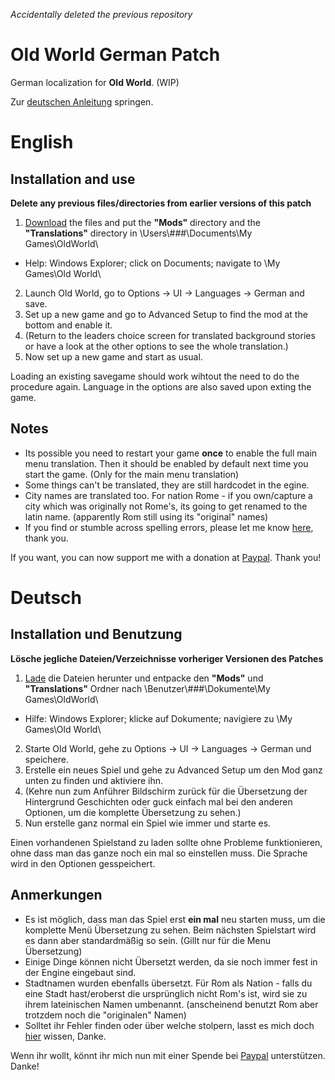 *Accidentally deleted the previous repository*

# Old World German Patch
German localization for **Old World**. (WIP)

Zur [deutschen Anleitung](https://github.com/ShadowDuke/OW_GermanPatch#deutsch) springen.

# English
## Installation and use

**Delete any previous files/directories from earlier versions of this patch**
1. [Download](https://github.com/ShadowDuke/OW_GermanPatch/archive/master.zip) the files and put the **"Mods"** directory and the **"Translations"** directory in \Users\\###\Documents\My Games\OldWorld\
- Help: Windows Explorer; click on Documents; navigate to \My Games\Old World\
2. Launch Old World, go to Options -> UI -> Languages -> German and save.
3. Set up a new game and go to Advanced Setup to find the mod at the bottom and enable it. 
4. (Return to the leaders choice screen for translated background stories or have a look at the other options to see the whole translation.)
5. Now set up a new game and start as usual.

Loading an existing savegame should work wihtout the need to do the procedure again. Language in the options are also saved upon exting the game.

## Notes

- Its possible you need to restart your game **once** to enable the full main menu translation. Then it should be enabled by default next time you start the game. (Only for the main menu translation)
- Some things can't be translated, they are still hardcodet in the egine.
- City names are translated too. For nation Rome - if you own/capture a city which was originally not Rome's, its going to get renamed to the latin name. (apparently Rom still using its "original" names)
- If you find or stumble across spelling errors, please let me know [here](https://github.com/ShadowDuke/OW_GermanPatch/issues), thank you.

If you want, you can now support me with a donation at [Paypal](https://www.paypal.com/cgi-bin/webscr?cmd=_s-xclick&hosted_button_id=5X8TNX5DN2G5C&source=url). Thank you!

# Deutsch
## Installation und Benutzung

**Lösche jegliche Dateien/Verzeichnisse vorheriger Versionen des Patches**
1. [Lade](https://github.com/ShadowDuke/OW_GermanPatch/archive/master.zip) die Dateien herunter und entpacke den **"Mods"** und **"Translations"** Ordner nach \Benutzer\\###\Dokumente\My Games\OldWorld\
- Hilfe: Windows Explorer; klicke auf Dokumente; navigiere zu \My Games\Old World\
2. Starte Old World, gehe zu Options -> UI -> Languages -> German und speichere. 
3. Erstelle ein neues Spiel und gehe zu Advanced Setup um den Mod ganz unten zu finden und aktiviere ihn.
4. (Kehre nun zum Anführer Bildschirm zurück für die Übersetzung der Hintergrund Geschichten oder guck einfach mal bei den anderen Optionen, um die komplette Übersetzung zu sehen.)
5. Nun erstelle ganz normal ein Spiel wie immer und starte es.

Einen vorhandenen Spielstand zu laden sollte ohne Probleme funktionieren, ohne dass man das ganze noch ein mal so einstellen muss. Die Sprache wird in den Optionen gesspeichert.

## Anmerkungen

- Es ist möglich, dass man das Spiel erst **ein mal** neu starten muss, um die komplette Menü Übersetzung zu sehen. Beim nächsten Spielstart wird es dann aber standardmäßig so sein. (Gillt nur für die Menu Übersetzung)
- Einige Dinge können nicht Übersetzt werden, da sie noch immer fest in der Engine eingebaut sind.
- Stadtnamen wurden ebenfalls übersetzt. Für Rom als Nation - falls du eine Stadt hast/eroberst die ursprünglich nicht Rom's ist, wird sie zu ihrem lateinischen Namen umbenannt. (anscheinend benutzt Rom aber trotzdem noch die "originalen" Namen)
- Solltet ihr Fehler finden oder über welche stolpern, lasst es mich doch [hier](https://github.com/ShadowDuke/OW_GermanPatch/issues) wissen, Danke.

Wenn ihr wollt, könnt ihr mich nun mit einer Spende bei [Paypal](https://www.paypal.com/cgi-bin/webscr?cmd=_s-xclick&hosted_button_id=5X8TNX5DN2G5C&source=url) unterstützen. Danke!
